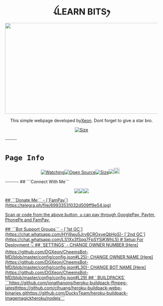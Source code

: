 <h1 align="center">ꪶLEARN BITSꫂ<br></h1>
<p align="center"> <img src="https://telegra.ph/file/96a6b564d2b2236d67809.jpg" width="540" height="300" /></p>
<p align="center">This simple webpage developed by<a href="https://github.com/DGXeon" target="_blank">Xeon</a>. Dont forget to give a star bro.</p>
<p align="center"><a href="https://youtu.be/imFIX-Wrt3s"><img title="Size" src="https://img.shields.io/badge/Tutorial-Video-green"></a></p> ------ 

# ```Page Info```
<p align="center"><a href="https://github.com/DGXeon/CheemsBot-MD/watchers"><img title="Watching" src="https://img.shields.io/github/watchers/DGXeon/CheemsBot-MD?label=Watchers&color=blue&style=flat-square"></a><a href="https://github.com/DGXeon/CheemsBot-MD"><img title="Open Source" src="https://img.shields.io/badge/Author-Xeon%20Bot%20Inc.-red?v=103"></a><a href="https://github.com/DGXeon/CheemsBot-MD/"><img title="Size" src="https://img.shields.io/github/repo-size/DGXeon/CheemsBot-MD?style=flat-square&color=green"></a><a href="https://hits.seeyoufarm.com"><img src="https://hits.seeyoufarm.com/api/count/incr/badge.svg?url=https%3A%2F%2Fgithub.com%2FDGXeon%2FCheemsBot-MD&count_bg=%2379C83D&title_bg=%23555555&icon=probot.svg&icon_color=%2300FF6D&title=hits&edge_flat=false"/></a><a href="https://github.com/DGXeon/CheemsBot-MD/graphs/commit-activity"><img height="20" src="https://img.shields.io/badge/Maintained%3F-yes-green.svg"></a>&nbsp;&nbsp;</p><p align='center'> </p> ------- ## ```Connect With Me```<p align="center"><a href="https://wa.me/916909137213"><img src="https://img.shields.io/badge/Contact Xeon-25D366?style=for-the-badge&logo=whatsapp&logoColor=white" /><a href="https://chat.whatsapp.com/HYj9wu5Jrv6CROxyeQbHoS"><img src="https://img.shields.io/badge/Join Official GC-25D366?style=for-the-badge&logo=whatsapp&logoColor=white" /><a href="https://youtube.com/channel/UCvAo9TZ0Pw9vrJ_0WYRyO3A"><img src="https://img.shields.io/badge/Subscribe Xeon-ff0000?style=for-the-badge&logo=youtube&logoColor=ff000000&link=https://www.youtube.com/c/BOTINDO" /><br></p> ## ```Donate Me``` - [`FamPay`](https://telegra.ph/file/69933531032d509ff9e54.jpg) <p align="left">Scan qr code from the above button, u can pay through GooglePay, Paytm, PhonePe and FamPay.</p> ## ```Bot Support Groups``` - [`1st GC`](https://chat.whatsapp.com/HYj9wu5Jrv6CROxyeQbHoS)- [`2nd GC`](https://chat.whatsapp.com/LS1Xx3fSqg7FpSYSjKWhL5) # Setup For Deployment 👇 ## `SETTINGS` - CHANGE OWNER NUMBER [Here](https://github.com/DGXeon/CheemsBot-MD/blob/master/config/config.json#L25)- CHANGE OWNER NAME [Here](https://github.com/DGXeon/CheemsBot-MD/blob/master/config/config.json#L30)- CHANGE BOT NAME [Here](https://github.com/DGXeon/CheemsBot-MD/blob/master/config/config.json#L29) ## ` BUILDPACKS` ```https://github.com/jonathanong/heroku-buildpack-ffmpeg-latesthttps://github.com/clhuang/heroku-buildpack-webp-binaries.githttps://github.com/DuckyTeam/heroku-buildpack-imagemagickheroku/nodejs```

